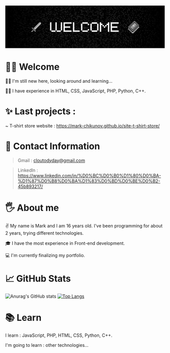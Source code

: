 ![Header](https://github.com/mark-chikunov/mark-chikunov/blob/main/assets/welcome1.jpg)

# 🙋‍♂️ Welcome
🐱‍👤 I'm still new here, looking around and learning...

🐱‍💻 I have experience in HTML, CSS, JavaScript, PHP, Python, C++.
# ✨ Last projects :
~ T-shirt store website : https://mark-chikunov.github.io/site-t-shirt-store/
# 🤙 Contact Information
> Gmail : cloutodyday@gmail.com

> Linkedln : https://www.linkedin.com/in/%D0%BC%D0%B0%D1%80%D0%BA-%D1%87%D0%B8%D0%BA%D1%83%D0%BD%D0%BE%D0%B2-45b893217/
# 🖐️ About me
✌️ My name is Mark and I am 16 years old. I've been programming for about 2 years, trying different technologies. 

🎓 I have the most experience in Front-end development.

💻 I'm currently finalizing my portfolio.
# 📈 GitHub Stats
![Anurag's GitHub stats](https://github-readme-stats.vercel.app/api?username=mark-chikunov&show_icons=true&theme=dark)
[![Top Langs](https://github-readme-stats.vercel.app/api/top-langs/?username=mark-chikunov&layout=compact&theme=dark)](https://github.com/anuraghazra/github-readme-stats)
# 📚 Learn
I learn : JavaScript, PHP, HTML, CSS, Python, C++.

I'm going to learn : other technologies...
